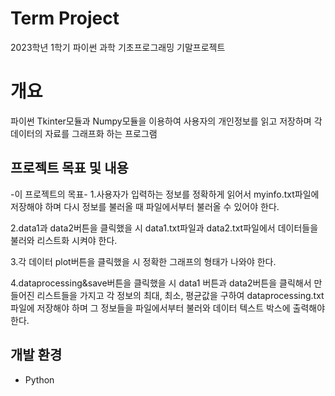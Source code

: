 # Term Project
2023학년 1학기 파이썬 과학 기초프로그래밍 기말프로젝트

# 개요
파이썬 Tkinter모듈과 Numpy모듈을 이용하여 사용자의 개인정보를 읽고 저장하며 각 데이터의 자료를 그래프화 하는 프로그램

## 프로젝트 목표 및 내용
-이 프로젝트의 목표-
1.사용자가 입력하는 정보를 정확하게 읽어서 myinfo.txt파일에 저장해야 하며 다시 정보를 불러올 때 파일에서부터 불러올 수 있어야 한다.

2.data1과 data2버튼을 클릭했을 시 data1.txt파일과 data2.txt파일에서 데이터들을 불러와 리스트화 시켜야 한다.

3.각 데이터 plot버튼을 클릭했을 시 정확한 그래프의 형태가 나와야 한다.

4.dataprocessing&save버튼을 클릭했을 시 data1 버튼과 data2버튼을 클릭해서 만들어진 리스트들을 가지고 각 정보의 최대, 최소, 평균값을 구하여
dataprocessing.txt파일에 저장해야 하며 그 정보들을 파일에서부터 불러와 데이터 텍스트 박스에 출력해야 한다.

## 개발 환경
* Python
